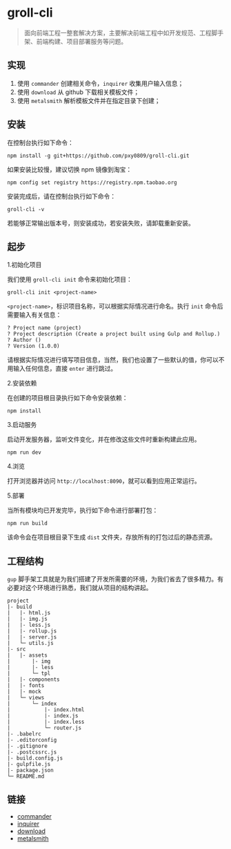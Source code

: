 # groll-cli

> 面向前端工程一整套解决方案，主要解决前端工程中如开发规范、工程脚手架、前端构建、项目部署服务等问题。 

## 实现

1. 使用 `commander` 创建相关命令，`inquirer` 收集用户输入信息；
2. 使用 `download` 从 github 下载相关模板文件；
3. 使用 `metalsmith` 解析模板文件并在指定目录下创建；

## 安装

在控制台执行如下命令：

```
npm install -g git+https://github.com/pxy0809/groll-cli.git
```

如果安装比较慢，建议切换 npm 镜像到淘宝：

```
npm config set registry https://registry.npm.taobao.org
```

安装完成后，请在控制台执行如下命令：

```
groll-cli -v
```

若能够正常输出版本号，则安装成功，若安装失败，请卸载重新安装。

## 起步

1.初始化项目

我们使用 `groll-cli init` 命令来初始化项目：

```
groll-cli init <project-name>
```

`<project-name>`，标识项目名称，可以根据实际情况进行命名。执行 `init` 命令后需要输入有关信息：

```
? Project name (project)
? Project description (Create a project built using Gulp and Rollup.)
? Author ()
? Version (1.0.0)
```

请根据实际情况进行填写项目信息，当然，我们也设置了一些默认的值，你可以不用输入任何信息，直接 `enter` 进行跳过。

2.安装依赖

在创建的项目根目录执行如下命令安装依赖：

```
npm install
```

3.启动服务

启动开发服务器，监听文件变化，并在修改这些文件时重新构建此应用。

```
npm run dev
```

4.浏览

打开浏览器并访问 `http://localhost:8090`，就可以看到应用正常运行。

5.部署

当所有模块均已开发完毕，执行如下命令进行部署打包：

```
npm run build
```

该命令会在项目根目录下生成 `dist` 文件夹，存放所有的打包过后的静态资源。

## 工程结构

`gup` 脚手架工具就是为我们搭建了开发所需要的环境，为我们省去了很多精力。有必要对这个环境进行熟悉，我们就从项目的结构讲起。

```
project
|- build
|	|- html.js
|	|- img.js
|	|- less.js
|	|- rollup.js
|	|- server.js
|	└─ utils.js
|- src		
|	|- assets
|		|- img
|		|- less
|		└─ tpl
|	|- components
|	|- fonts
|	|- mock
|	└─ views
|		└─ index
|			|- index.html
|			|- index.js
|			|- index.less
|			└─ router.js
|- .babelrc
|- .editorconfig
|- .gitignore
|- .postcssrc.js
|- build.config.js
|- gulpfile.js
|- package.json
└─ README.md
```

## 链接

- [commander](https://www.npmjs.com/package/commander)
- [inquirer](https://www.npmjs.com/package/inquirer)
- [download](https://www.npmjs.com/package/download)
- [metalsmith](http://www.metalsmith.io/)
